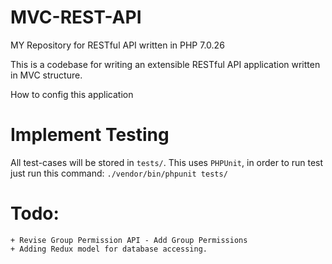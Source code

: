 # MVC-REST-API
MY Repository for RESTful API written in PHP 7.0.26


This is a codebase for writing an extensible RESTful API application written in MVC structure. 

How to config this application

# Implement Testing
All test-cases will be stored in `tests/`. This uses `PHPUnit`, in order to run test just run this command: `./vendor/bin/phpunit tests/`

# Todo:

    + Revise Group Permission API - Add Group Permissions
    + Adding Redux model for database accessing.